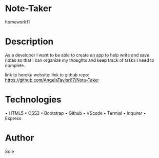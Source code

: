 # Note-Taker
homework11

# Description
As a developer I want to be able to create an app to help write and save notes so that I can organize my thoughts and keep track of tasks I need to complete.

link to heroku website:
link to github repo: https://github.com/AngelaTaylor87/Note-Taker

# Technologies

• HTML5 
• CSS3 
• Bootstrap 
• Github 
• VScode 
• Termial
• Inquirer
• Express

# Author
Sole